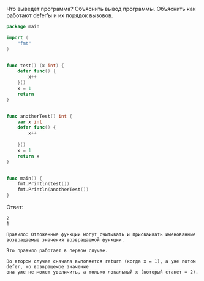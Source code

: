 Что выведет программа? Объяснить вывод программы. Объяснить как работают defer’ы и их порядок вызовов.

```go
package main

import (
	"fmt"
)


func test() (x int) {
	defer func() {
		x++
	}()
	x = 1
	return
}


func anotherTest() int {
	var x int
	defer func() {
		x++
		
	}()
	x = 1
	return x
}


func main() {
	fmt.Println(test())
	fmt.Println(anotherTest())
}
```

Ответ:
```
2
1

Правило: Отложенные функции могут считывать и присваивать именованные возвращаемые значения возвращаемой функции.

Это правило работает в первом случае.

Во втором случае сначала выполяется return (когда x = 1), а уже потом defer, но возвращемое значение 
она уже не может увеличить, а только локальный x (который станет = 2).

```
